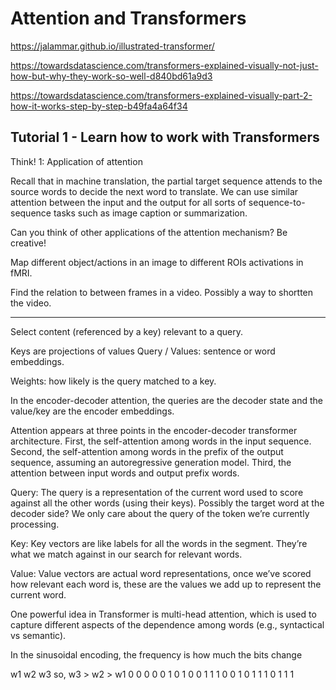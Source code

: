 # Attention and Transformers

https://jalammar.github.io/illustrated-transformer/ 

https://towardsdatascience.com/transformers-explained-visually-not-just-how-but-why-they-work-so-well-d840bd61a9d3 

https://towardsdatascience.com/transformers-explained-visually-part-2-how-it-works-step-by-step-b49fa4a64f34 

## Tutorial 1 - Learn how to work with Transformers


Think! 1: Application of attention

Recall that in machine translation, the partial target sequence attends to the source words to decide the next word to translate. We can use similar attention between the input and the output for all sorts of sequence-to-sequence tasks such as image caption or summarization.

Can you think of other applications of the attention mechanism? Be creative!

Map different object/actions in an image to different ROIs activations in fMRI.

Find the relation to between frames in a video. Possibly a way to shortten the video.

---
Select content (referenced by a key) relevant to a query.

Keys are projections of values
Query / Values: sentence or word embeddings.

Weights: how likely is the query matched to a key.

In the encoder-decoder attention, the queries are the decoder state and the value/key are the encoder embeddings.

Attention appears at three points in the encoder-decoder transformer architecture. First, the self-attention among words in the input sequence. Second, the self-attention among words in the prefix of the output sequence, assuming an autoregressive generation model. Third, the attention between input words and output prefix words.

Query: The query is a representation of the current word used to score against all the other words (using their keys). Possibly the target word at the decoder side? We only care about the query of the token we’re currently processing.

Key: Key vectors are like labels for all the words in the segment. They’re what we match against in our search for relevant words.

Value: Value vectors are actual word representations, once we’ve scored how relevant each word is, these are the values we add up to represent the current word. 

One powerful idea in Transformer is multi-head attention, which is used to capture different aspects of the dependence among words (e.g., syntactical vs semantic).

In the sinusoidal encoding, the frequency is how much the bits change

w1 w2 w3  so, w3 > w2 > w1
0  0  0
0  0  1
0  1  0
0  1  1
1  0  0
1  0  1
1  1  0
1  1  1

